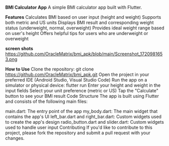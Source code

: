 **BMI Calculator App**
A simple BMI calculator app built with Flutter.

**Features**
Calculates BMI based on user input (height and weight)
Supports both metric and US units
Displays BMI result and corresponding weight status (underweight, normal, overweight)
Provides ideal weight range based on user's height
Offers helpful tips for users who are underweight or overweight

**screen shots**
https://github.com/OracleMatrix/bmi_apk/blob/main/Screenshot_1720981653.png

**How to Use**
Clone the repository: git clone https://github.com/OracleMatrix/bmi_apk.git
Open the project in your preferred IDE (Android Studio, Visual Studio Code)
Run the app on a simulator or physical device: flutter run
Enter your height and weight in the input fields
Select your unit preference (metric or US)
Tap the "Calculate" button to see your BMI result
Code Structure
The app is built using Flutter and consists of the following main files:

main.dart: The entry point of the app
my_body.dart: The main widget that contains the app's UI
left_bar.dart and right_bar.dart: Custom widgets used to create the app's design
radio_button.dart and slider.dart: Custom widgets used to handle user input
Contributing
If you'd like to contribute to this project, please fork the repository and submit a pull request with your changes.

